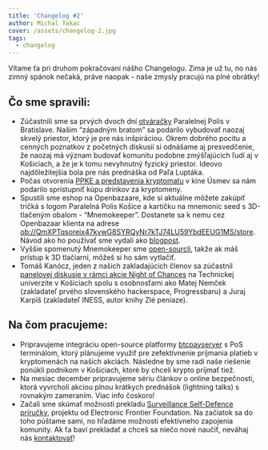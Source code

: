 ```yaml
---
title: 'Changelog #2'
author: Michal Takac
cover: /assets/changelog-2.jpg
tags:
  - changelog
---
```

Vítame ťa pri druhom pokračovaní nášho Changelogu. Zima je už tu, no nás zimný spánok nečaká, práve naopak - naše zmysly pracujú na plné obrátky! 

## Čo sme spravili:

* Zúčastnili sme sa prvých dvoch dní [otváračky](https://paralelnapolis.sk/event/grand-opening/) Paralelnej Polis v Bratislave. Našim “západným bratom” sa podarilo vybudovať naozaj skvelý priestor, ktorý je pre nás inšpiráciou. Okrem dobrého pocitu a cenných poznatkov z početných diskusií si odnášame aj presvedčenie, že naozaj má význam budovať komunitu podobne zmýšľajúcich ľudí aj v Košiciach, a že je k tomu nevyhnutný fyzický priestor. Ideovo najdôležitejšia bola pre nás prednáška od Paľa Luptáka.
* Počas otvorenia [PPKE a predstavenia kryptomatu](https://www.facebook.com/events/959009994284372/) v kine Úsmev sa nám podarilo sprístupniť kúpu drinkov za kryptomeny.
* Spustili sme eshop na Openbazaare, kde si aktuálne môžete zakúpiť tričká s logom Paralelná Polis Košice a kartičku na mnemonic seed s 3D-tlačeným obalom - “Mnemokeeper”. Dostanete sa k nemu cez Openbazaar klienta na adrese <ob://QmXPTqsoreix47kvwG8SYRQyNr7kTJ74LU59YbdEEUG1MS/store>. Návod ako ho používať sme vydali ako [blogpost](https://www.paralelnapoliskosice.sk/blog/2018-11-20-spustili-sme-eshop-na-openbazaare).
* Vyššie spomenutý Mnemokeeper sme [open-sourcli](https://github.com/ParalelnaPolisKE/docs/tree/master/mnemokeeper), takže ak máš prístup k 3D tlačiarni, môžeš si ho sám vytlačiť.
* Tomáš Kanócz, jeden z našich zakladajúcich členov sa zúčastnil [panelovej diskusie v rámci akcie Night of Chances](https://www.facebook.com/notes/night-of-chances/decentraliz%C3%A1cia-kryptom%C3%A1nia-a-bud%C3%BAcnos%C5%A5-webu-ko%C5%A1ice-711-tuke/2537084719635311/) na Technickej univerzite v Košiciach spolu s osobnosťami ako Matej Nemček (zakladateľ prvého slovenského hackerspace, Progressbaru) a Juraj Karpiš (zakladateľ INESS, autor knihy Zlé peniaze).

## Na čom pracujeme:

* Pripravujeme integráciu open-source platformy [btcpayserver](https://github.com/btcpayserver/btcpayserver/) s PoS terminálom, ktorý plánujeme využiť pre zefektívnenie príjmania platieb v kryptomenách na našich akciách. Následne by sme radi naše riešenie ponúkli podnikom v Košiciach, ktoré by chceli krypto príjmať tiež.
* Na mesiac december pripravujeme sériu článkov o online bezpečnosti, ktorá vyvrcholí akciou plnou krátkych prednášok (lightning talks) s rovnakým zameraním. Viac info čoskoro!
* Začali sme skúmať možnosti prekladu [Surveillance Self-Defence príručky](https://ssd.eff.org/), projektu od Electronic Frontier Foundation. Na začiatok sa do toho púštame sami, no hľadáme možnosti efektívneho zapojenia komunity. Ak ťa baví prekladať a chceš sa niečo nové naučiť, neváhaj nás [kontaktovať](https://www.paralelnapoliskosice.sk/kontakt)!
